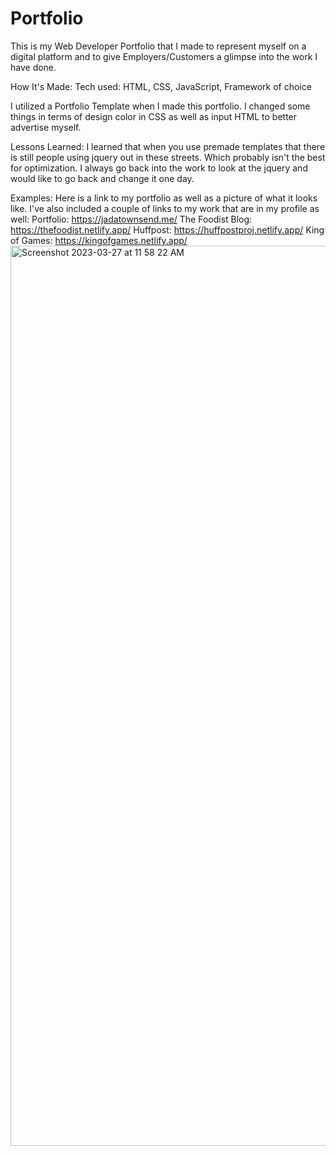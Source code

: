 # Portfolio
This is my Web Developer Portfolio that I made to represent myself on a digital platform and to give Employers/Customers a glimpse into the work I have done.

How It's Made:
Tech used: HTML, CSS, JavaScript, Framework of choice

I utilized a Portfolio Template when I made this portfolio. I changed some things in terms of design color in CSS as well as input HTML to better advertise myself.

Lessons Learned:
I learned that when you use premade templates that there is still people using jquery out in these streets. Which probably isn't the best for optimization. I always go back into the work to look at the jquery and would like to go back and change it one day.

Examples:
Here is a link to my portfolio as well as a picture of what it looks like. I've also included a couple of links to my work that are in my profile as well:
Portfolio: https://jadatownsend.me/ 
The Foodist Blog: https://thefoodist.netlify.app/
Huffpost: https://huffpostproj.netlify.app/
King of Games: https://kingofgames.netlify.app/
<img width="1440" alt="Screenshot 2023-03-27 at 11 58 22 AM" src="https://user-images.githubusercontent.com/124817011/227996989-cf8f4c13-bcfa-48d5-8d98-807711925fc1.png">
